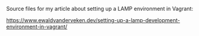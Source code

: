 Source files for my article about setting up a LAMP environment in Vagrant:

https://www.ewaldvanderveken.dev/setting-up-a-lamp-development-environment-in-vagrant/ 